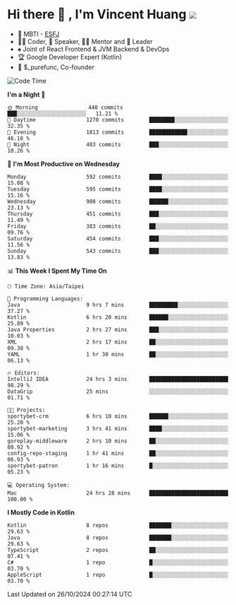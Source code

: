 # Hi there 👋 , I'm Vincent Huang ![](https://komarev.com/ghpvc/?username=Jian-Min-Huang)
- 👀 MBTI - [ESFJ](https://www.16personalities.com/esfj-personality)
- 👨‍💻 Coder, 🎤 Speaker, 👨‍🏫 Mentor and 🚀 Leader
- ♠️ Joint of React Frontend & JVM Backend & DevOps
- 🏆 Google Developer Expert (Kotlin)
- 💼 $_purefunc, Co-founder

<!--START_SECTION:waka-->
![Code Time](http://img.shields.io/badge/Code%20Time-4%2C683%20hrs%2052%20mins-blue)

**I'm a Night 🦉** 

```text
🌞 Morning                440 commits         ███░░░░░░░░░░░░░░░░░░░░░░   11.21 % 
🌆 Daytime                1270 commits        ████████░░░░░░░░░░░░░░░░░   32.35 % 
🌃 Evening                1813 commits        ████████████░░░░░░░░░░░░░   46.18 % 
🌙 Night                  403 commits         ███░░░░░░░░░░░░░░░░░░░░░░   10.26 % 
```
📅 **I'm Most Productive on Wednesday** 

```text
Monday                   592 commits         ████░░░░░░░░░░░░░░░░░░░░░   15.08 % 
Tuesday                  595 commits         ████░░░░░░░░░░░░░░░░░░░░░   15.16 % 
Wednesday                908 commits         ██████░░░░░░░░░░░░░░░░░░░   23.13 % 
Thursday                 451 commits         ███░░░░░░░░░░░░░░░░░░░░░░   11.49 % 
Friday                   383 commits         ██░░░░░░░░░░░░░░░░░░░░░░░   09.76 % 
Saturday                 454 commits         ███░░░░░░░░░░░░░░░░░░░░░░   11.56 % 
Sunday                   543 commits         ███░░░░░░░░░░░░░░░░░░░░░░   13.83 % 
```


📊 **This Week I Spent My Time On** 

```text
🕑︎ Time Zone: Asia/Taipei

💬 Programming Languages: 
Java                     9 hrs 7 mins        █████████░░░░░░░░░░░░░░░░   37.27 % 
Kotlin                   6 hrs 20 mins       ██████░░░░░░░░░░░░░░░░░░░   25.89 % 
Java Properties          2 hrs 27 mins       ███░░░░░░░░░░░░░░░░░░░░░░   10.03 % 
XML                      2 hrs 17 mins       ██░░░░░░░░░░░░░░░░░░░░░░░   09.38 % 
YAML                     1 hr 30 mins        ██░░░░░░░░░░░░░░░░░░░░░░░   06.13 % 

🔥 Editors: 
IntelliJ IDEA            24 hrs 3 mins       █████████████████████████   98.29 % 
DataGrip                 25 mins             ░░░░░░░░░░░░░░░░░░░░░░░░░   01.71 % 

🐱‍💻 Projects: 
sportybet-crm            6 hrs 10 mins       ██████░░░░░░░░░░░░░░░░░░░   25.20 % 
sportybet-marketing      3 hrs 41 mins       ████░░░░░░░░░░░░░░░░░░░░░   15.06 % 
goreplay-middleware      2 hrs 10 mins       ██░░░░░░░░░░░░░░░░░░░░░░░   08.92 % 
config-repo-staging      1 hr 41 mins        ██░░░░░░░░░░░░░░░░░░░░░░░   06.93 % 
sportybet-patron         1 hr 16 mins        █░░░░░░░░░░░░░░░░░░░░░░░░   05.23 % 

💻 Operating System: 
Mac                      24 hrs 28 mins      █████████████████████████   100.00 % 
```

**I Mostly Code in Kotlin** 

```text
Kotlin                   8 repos             ███████░░░░░░░░░░░░░░░░░░   29.63 % 
Java                     8 repos             ███████░░░░░░░░░░░░░░░░░░   29.63 % 
TypeScript               2 repos             ██░░░░░░░░░░░░░░░░░░░░░░░   07.41 % 
C#                       1 repo              █░░░░░░░░░░░░░░░░░░░░░░░░   03.70 % 
AppleScript              1 repo              █░░░░░░░░░░░░░░░░░░░░░░░░   03.70 % 
```




 Last Updated on 26/10/2024 00:27:14 UTC
<!--END_SECTION:waka-->
